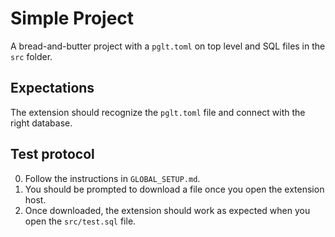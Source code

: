 # Simple Project

A bread-and-butter project with a `pglt.toml` on top level and SQL files in the `src` folder.

## Expectations

The extension should recognize the `pglt.toml` file and connect with the right database.

## Test protocol

0. Follow the instructions in `GLOBAL_SETUP.md`.
1. You should be prompted to download a file once you open the extension host.
2. Once downloaded, the extension should work as expected when you open the `src/test.sql` file.
